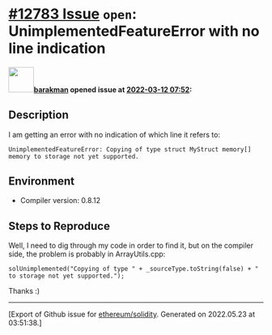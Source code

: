 # [\#12783 Issue](https://github.com/ethereum/solidity/issues/12783) `open`: UnimplementedFeatureError with no line indication

#### <img src="https://avatars.githubusercontent.com/u/7003246?v=4" width="50">[barakman](https://github.com/barakman) opened issue at [2022-03-12 07:52](https://github.com/ethereum/solidity/issues/12783):

## Description

I am getting an error with no indication of which line it refers to:
```
UnimplementedFeatureError: Copying of type struct MyStruct memory[] memory to storage not yet supported.
```

## Environment

- Compiler version: 0.8.12

## Steps to Reproduce

Well, I need to dig through my code in order to find it, but on the compiler side, the problem is probably in ArrayUtils.cpp:
```
solUnimplemented("Copying of type " + _sourceType.toString(false) + " to storage not yet supported.");
```

Thanks :)




-------------------------------------------------------------------------------



[Export of Github issue for [ethereum/solidity](https://github.com/ethereum/solidity). Generated on 2022.05.23 at 03:51:38.]
